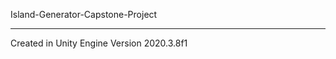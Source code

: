 Island-Generator-Capstone-Project
__________________________________

Created in Unity Engine Version 2020.3.8f1
